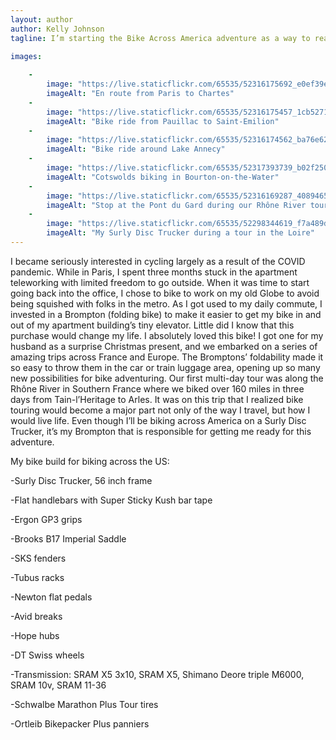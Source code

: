 ```yaml
---
layout: author
author: Kelly Johnson
tagline: I’m starting the Bike Across America adventure as a way to reacquaint myself with life in the States after having lived in Paris, France for the last three years (2019-2022).  While in France, I had the opportunity to do several multi-day bike tours in the French countryside, the Netherlands, and the UK.  I’m looking forward to exploring my homeland in a similar way, visiting states I’ve never been to before and embracing the adventure of each day.

images:
   
    -
        image: "https://live.staticflickr.com/65535/52316175692_e0ef39e1a9_o.jpg"
        imageAlt: "En route from Paris to Chartes"
    -
        image: "https://live.staticflickr.com/65535/52316175457_1cb5271f23_o.jpg"
        imageAlt: "Bike ride from Pauillac to Saint-Emilion"
    - 
        image: "https://live.staticflickr.com/65535/52316174562_ba76e62598_o.jpg"
        imageAlt: "Bike ride around Lake Annecy"
    -
        image: "https://live.staticflickr.com/65535/52317393739_b02f25006a_o.jpg"
        imageAlt: "Cotswolds biking in Bourton-on-the-Water"
    -
        image: "https://live.staticflickr.com/65535/52316169287_4089465b27_o.jpg"
        imageAlt: "Stop at the Pont du Gard during our Rhône River tour"
    - 
        image: "https://live.staticflickr.com/65535/52298344619_f7a489d39f_b.jpg"
        imageAlt: "My Surly Disc Trucker during a tour in the Loire"
---
```


I became seriously interested in cycling largely as a result of the COVID pandemic.  While in Paris, I spent three months stuck in the apartment teleworking with limited freedom to go outside.  When it was time to start going back into the office, I chose to bike to work on my old Globe to avoid being squished with folks in the metro.  As I got used to my daily commute, I invested in a Brompton (folding bike) to make it easier to get my bike in and out of my apartment building’s tiny elevator.  Little did I know that this purchase would change my life.  I absolutely loved this bike!  I got one for my husband as a surprise Christmas present, and we embarked on a series of amazing trips across France and Europe.  The Bromptons’ foldability made it so easy to throw them in the car or train luggage area, opening up so many new possibilities for bike adventuring.  Our first multi-day tour was along the Rhône River in Southern France where we biked over 160 miles in three days from Tain-l’Heritage to Arles.  It was on this trip that I realized bike touring would become a major part not only of the way I travel, but how I would live life.  Even though I’ll be biking across America on a Surly Disc Trucker, it’s my Brompton that is responsible for getting me ready for this adventure.

My bike build for biking across the US:

-Surly Disc Trucker, 56 inch frame

-Flat handlebars with Super Sticky Kush bar tape

-Ergon GP3 grips

-Brooks B17 Imperial Saddle

-SKS fenders

-Tubus racks

-Newton flat pedals

-Avid breaks

-Hope hubs

-DT Swiss wheels

-Transmission: SRAM X5 3x10, SRAM X5, Shimano Deore triple M6000, SRAM 10v, SRAM 11-36

-Schwalbe Marathon Plus Tour tires

-Ortleib Bikepacker Plus panniers


